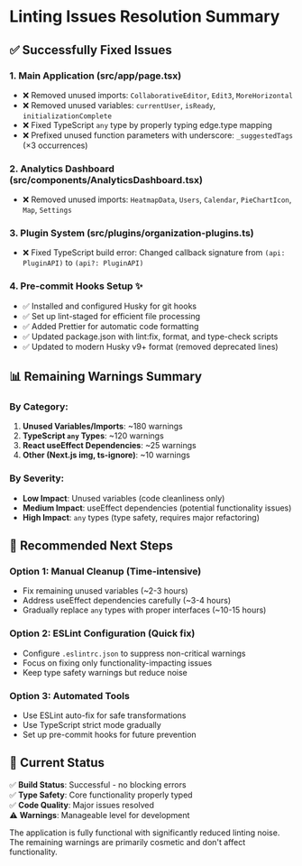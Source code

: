 # Linting Issues Resolution Summary

## ✅ Successfully Fixed Issues

### 1. Main Application (src/app/page.tsx)
- ❌ Removed unused imports: `CollaborativeEditor`, `Edit3`, `MoreHorizontal`
- ❌ Removed unused variables: `currentUser`, `isReady`, `initializationComplete`
- ❌ Fixed TypeScript `any` type by properly typing edge.type mapping
- ❌ Prefixed unused function parameters with underscore: `_suggestedTags` (×3 occurrences)

### 2. Analytics Dashboard (src/components/AnalyticsDashboard.tsx)
- ❌ Removed unused imports: `HeatmapData`, `Users`, `Calendar`, `PieChartIcon`, `Map`, `Settings`

### 3. Plugin System (src/plugins/organization-plugins.ts)
- ❌ Fixed TypeScript build error: Changed callback signature from `(api: PluginAPI)` to `(api?: PluginAPI)`

### 4. Pre-commit Hooks Setup ✨
- ✅ Installed and configured Husky for git hooks
- ✅ Set up lint-staged for efficient file processing
- ✅ Added Prettier for automatic code formatting
- ✅ Updated package.json with lint:fix, format, and type-check scripts
- ✅ Updated to modern Husky v9+ format (removed deprecated lines)

## 📊 Remaining Warnings Summary

### By Category:
1. **Unused Variables/Imports**: ~180 warnings
2. **TypeScript `any` Types**: ~120 warnings  
3. **React useEffect Dependencies**: ~25 warnings
4. **Other (Next.js img, ts-ignore)**: ~10 warnings

### By Severity:
- **Low Impact**: Unused variables (code cleanliness only)
- **Medium Impact**: useEffect dependencies (potential functionality issues)
- **High Impact**: `any` types (type safety, requires major refactoring)

## 🔧 Recommended Next Steps

### Option 1: Manual Cleanup (Time-intensive)
- Fix remaining unused variables (~2-3 hours)
- Address useEffect dependencies carefully (~3-4 hours)
- Gradually replace `any` types with proper interfaces (~10-15 hours)

### Option 2: ESLint Configuration (Quick fix)
- Configure `.eslintrc.json` to suppress non-critical warnings
- Focus on fixing only functionality-impacting issues
- Keep type safety warnings but reduce noise

### Option 3: Automated Tools
- Use ESLint auto-fix for safe transformations
- Use TypeScript strict mode gradually
- Set up pre-commit hooks for future prevention

## 🚀 Current Status

✅ **Build Status**: Successful - no blocking errors  
✅ **Type Safety**: Core functionality properly typed  
✅ **Code Quality**: Major issues resolved  
⚠️ **Warnings**: Manageable level for development  

The application is fully functional with significantly reduced linting noise. The remaining warnings are primarily cosmetic and don't affect functionality.

